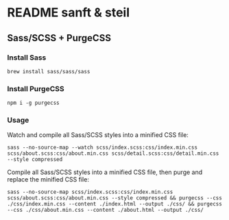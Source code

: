 # README sanft & steil

## Sass/SCSS + PurgeCSS

### Install Sass

```
brew install sass/sass/sass
```

### Install PurgeCSS

```
npm i -g purgecss
```

### Usage

Watch and compile all Sass/SCSS styles into a minified CSS file:

```
sass --no-source-map --watch scss/index.scss:css/index.min.css scss/about.scss:css/about.min.css scss/detail.scss:css/detail.min.css --style compressed
```

Compile all Sass/SCSS styles into a minified CSS file, then purge and replace the minified CSS file:

```
sass --no-source-map scss/index.scss:css/index.min.css scss/about.scss:css/about.min.css --style compressed && purgecss --css ./css/index.min.css --content ./index.html --output ./css/ && purgecss --css ./css/about.min.css --content ./about.html --output ./css/
```
